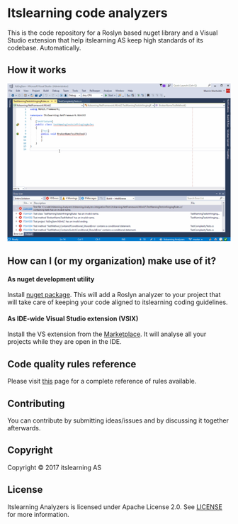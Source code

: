 # Itslearning code analyzers

This is the code repository for a Roslyn based nuget library and a Visual Studio extension that help itslearning AS keep high standards of its codebase. Automatically.

## How it works

![Example use of Itslearning analyzers](img/global-analyzers.gif)

## How can I (or my organization) make use of it?

#### As nuget development utility

Install [nuget package](https://www.nuget.org/packages/Itslearning.Analyzers). This will add a Roslyn analyzer to your project that will take care of keeping your code aligned to itslearning coding guidelines.

#### As IDE-wide Visual Studio extension (VSIX)

Install the VS extension from the [Marketplace](https://marketplace.visualstudio.com/items?itemName=itslearning.itslearning-roslyn-analyzers-csharp). It will analyse all your projects while they are open in the IDE.

## Code quality rules reference

Please visit [this](RULES.md) page for a complete reference of rules available.

## Contributing

You can contribute by submitting ideas/issues and by discussing it together afterwards.

## Copyright

Copyright © 2017 itslearning AS

## License

Itslearning Analyzers is licensed under Apache License 2.0. See [LICENSE](LICENSE) for more information.